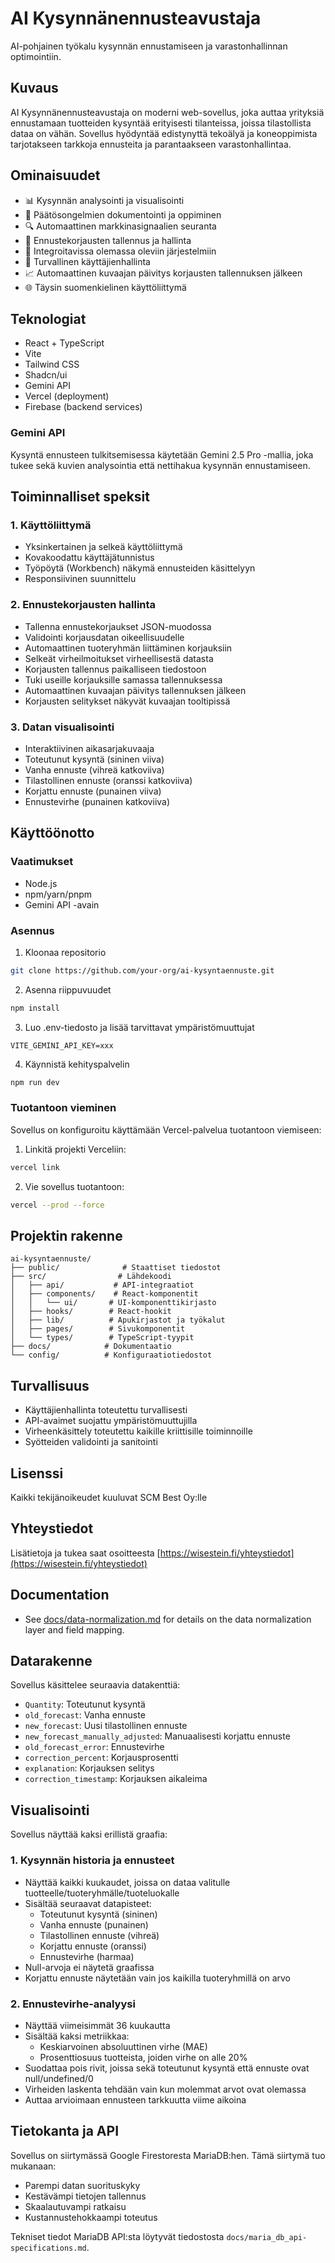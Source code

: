 # AI Kysynnänennusteavustaja

AI-pohjainen työkalu kysynnän ennustamiseen ja varastonhallinnan optimointiin.

## Kuvaus
AI Kysynnänennusteavustaja on moderni web-sovellus, joka auttaa yrityksiä ennustamaan tuotteiden kysyntää erityisesti tilanteissa, joissa tilastollista dataa on vähän. Sovellus hyödyntää edistynyttä tekoälyä ja koneoppimista tarjotakseen tarkkoja ennusteita ja parantaakseen varastonhallintaa.

## Ominaisuudet

- 📊 Kysynnän analysointi ja visualisointi
- 📝 Päätösongelmien dokumentointi ja oppiminen
- 🔍 Automaattinen markkinasignaalien seuranta
- 💾 Ennustekorjausten tallennus ja hallinta
- 🔄 Integroitavissa olemassa oleviin järjestelmiin
- 🔐 Turvallinen käyttäjienhallinta
- 📈 Automaattinen kuvaajan päivitys korjausten tallennuksen jälkeen
- 🌐 Täysin suomenkielinen käyttöliittymä

## Teknologiat
- React + TypeScript
- Vite
- Tailwind CSS
- Shadcn/ui
- Gemini API
- Vercel (deployment)
- Firebase (backend services)

### Gemini API 
Kysyntä ennusteen tulkitsemisessa käytetään Gemini 2.5 Pro -mallia, joka tukee sekä kuvien analysointia että nettihakua kysynnän ennustamiseen.

## Toiminnalliset speksit

### 1. Käyttöliittymä
- Yksinkertainen ja selkeä käyttöliittymä
- Kovakoodattu käyttäjätunnistus
- Työpöytä (Workbench) näkymä ennusteiden käsittelyyn
- Responsiivinen suunnittelu

### 2. Ennustekorjausten hallinta
- Tallenna ennustekorjaukset JSON-muodossa
- Validointi korjausdatan oikeellisuudelle
- Automaattinen tuoteryhmän liittäminen korjauksiin
- Selkeät virheilmoitukset virheellisestä datasta
- Korjausten tallennus paikalliseen tiedostoon
- Tuki useille korjauksille samassa tallennuksessa
- Automaattinen kuvaajan päivitys tallennuksen jälkeen
- Korjausten selitykset näkyvät kuvaajan tooltipissä

### 3. Datan visualisointi
- Interaktiivinen aikasarjakuvaaja
- Toteutunut kysyntä (sininen viiva)
- Vanha ennuste (vihreä katkoviiva)
- Tilastollinen ennuste (oranssi katkoviiva)
- Korjattu ennuste (punainen viiva)
- Ennustevirhe (punainen katkoviiva)

## Käyttöönotto

### Vaatimukset
- Node.js
- npm/yarn/pnpm
- Gemini API -avain

### Asennus
1. Kloonaa repositorio
```bash
git clone https://github.com/your-org/ai-kysyntaennuste.git
```

2. Asenna riippuvuudet
```bash
npm install
```

3. Luo .env-tiedosto ja lisää tarvittavat ympäristömuuttujat
```env
VITE_GEMINI_API_KEY=xxx
```

4. Käynnistä kehityspalvelin
```bash
npm run dev
```

### Tuotantoon vieminen
Sovellus on konfiguroitu käyttämään Vercel-palvelua tuotantoon viemiseen:

1. Linkitä projekti Verceliin:
```bash
vercel link
```

2. Vie sovellus tuotantoon:
```bash
vercel --prod --force
```

## Projektin rakenne
```
ai-kysyntaennuste/
├── public/              # Staattiset tiedostot
├── src/                # Lähdekoodi
│   ├── api/           # API-integraatiot
│   ├── components/    # React-komponentit
│   │   └── ui/       # UI-komponenttikirjasto
│   ├── hooks/        # React-hookit
│   ├── lib/          # Apukirjastot ja työkalut
│   ├── pages/        # Sivukomponentit
│   └── types/        # TypeScript-tyypit
├── docs/            # Dokumentaatio
└── config/          # Konfiguraatiotiedostot
```

## Turvallisuus
- Käyttäjienhallinta toteutettu turvallisesti
- API-avaimet suojattu ympäristömuuttujilla
- Virheenkäsittely toteutettu kaikille kriittisille toiminnoille
- Syötteiden validointi ja sanitointi

## Lisenssi
Kaikki tekijänoikeudet kuuluvat SCM Best Oy:lle

## Yhteystiedot
Lisätietoja ja tukea saat osoitteesta [https://wisestein.fi/yhteystiedot](https://wisestein.fi/yhteystiedot)

## Documentation

- See [docs/data-normalization.md](docs/data-normalization.md) for details on the data normalization layer and field mapping.

## Datarakenne

Sovellus käsittelee seuraavia datakenttiä:
- `Quantity`: Toteutunut kysyntä
- `old_forecast`: Vanha ennuste
- `new_forecast`: Uusi tilastollinen ennuste
- `new_forecast_manually_adjusted`: Manuaalisesti korjattu ennuste
- `old_forecast_error`: Ennustevirhe
- `correction_percent`: Korjausprosentti
- `explanation`: Korjauksen selitys
- `correction_timestamp`: Korjauksen aikaleima

## Visualisointi

Sovellus näyttää kaksi erillistä graafia:

### 1. Kysynnän historia ja ennusteet
- Näyttää kaikki kuukaudet, joissa on dataa valitulle tuotteelle/tuoteryhmälle/tuoteluokalle
- Sisältää seuraavat datapisteet:
  - Toteutunut kysyntä (sininen)
  - Vanha ennuste (punainen)
  - Tilastollinen ennuste (vihreä)
  - Korjattu ennuste (oranssi)
  - Ennustevirhe (harmaa)
- Null-arvoja ei näytetä graafissa
- Korjattu ennuste näytetään vain jos kaikilla tuoteryhmillä on arvo

### 2. Ennustevirhe-analyysi
- Näyttää viimeisimmät 36 kuukautta
- Sisältää kaksi metriikkaa:
  - Keskiarvoinen absoluuttinen virhe (MAE)
  - Prosenttiosuus tuotteista, joiden virhe on alle 20%
- Suodattaa pois rivit, joissa sekä toteutunut kysyntä että ennuste ovat null/undefined/0
- Virheiden laskenta tehdään vain kun molemmat arvot ovat olemassa
- Auttaa arvioimaan ennusteen tarkkuutta viime aikoina

## Tietokanta ja API

Sovellus on siirtymässä Google Firestoresta MariaDB:hen. Tämä siirtymä tuo mukanaan:
- Parempi datan suorituskyky
- Kestävämpi tietojen tallennus
- Skaalautuvampi ratkaisu
- Kustannustehokkaampi toteutus

Tekniset tiedot MariaDB API:sta löytyvät tiedostosta `docs/maria_db_api-specifications.md`.

